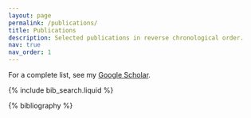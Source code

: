```yaml
---
layout: page
permalink: /publications/
title: Publications
description: Selected publications in reverse chronological order.
nav: true
nav_order: 1
---
```


For a complete list, see my [Google Scholar](https://scholar.google.com/citations?user=89drxM4AAAAJ&hl=en).

<!-- _pages/publications.md -->

<!-- Bibsearch Feature -->

{% include bib_search.liquid %}

<div class="publications">

{% bibliography %}

</div>
